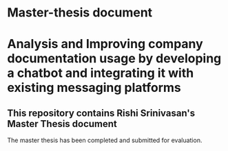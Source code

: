 # Master-thesis document
<h1>Analysis and Improving company documentation usage by developing a chatbot and integrating it with existing messaging platforms</h1>
<h2>This repository contains Rishi Srinivasan's Master Thesis document</h2>

<p>The master thesis has been completed and submitted for evaluation.</p>
